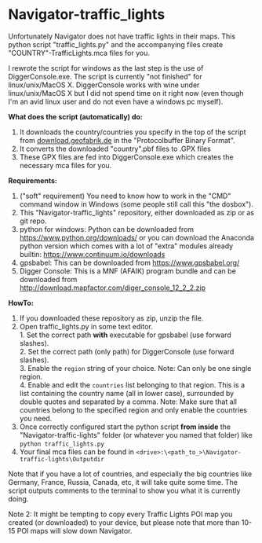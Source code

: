 # Navigator-traffic_lights

Unfortunately Navigator does not have traffic lights in their maps.
This python script "traffic_lights.py" and the accompanying files create "COUNTRY"-TrafficLights.mca files for you.

I rewrote the script for windows as the last step is the use of DiggerConsole.exe.
The script is currently "not finished" for linux/unix/MacOS X. DiggerConsole works with wine under linux/unix/MacOS X but I did not spend time on it right now (even though I'm an avid linux user and do not even have a windows pc myself).

**What does the script (automatically) do:**</br>
  1. It downloads the country/countries you specify in the top of the script from [download.geofabrik.de](http://download.geofabrik.de/) in the "Protocolbuffer Binary Format".</br>
  2. It converts the downloaded "country".pbf files to .GPX files</br>
  3. These GPX files are fed into DiggerConsole.exe which creates the necessary mca files for you.</br>

**Requirements:**</br>
  1. ("soft" requirement) You need to know how to work in the "CMD" command window in Windows (some people still call this "the dosbox").
  2. This "Navigator-traffic_lights" repository, either downloaded as zip or as git repo.</br>
  3. python for windows: Python can be downloaded from https://www.python.org/downloads/ or you can download the Anaconda python version which comes with a lot of "extra" modules already builtin: https://www.continuum.io/downloads</br>
  4. gpsbabel: This can be downloaded from https://www.gpsbabel.org/</br>
  5. Digger Console: This is a MNF (AFAIK) program bundle and can be downloaded from http://download.mapfactor.com/diger_console_12_2_2.zip</br>

**HowTo:**</br>
  1. If you downloaded these repository as zip, unzip the file.</br>
  2. Open traffic_lights.py in some text editor.</br>
    1. Set the correct path **with** executable for gpsbabel (use forward slashes).</br>
    2. Set the correct path (only path) for DiggerConsole (use forward slashes).</br>
    3. Enable the ```region``` string of your choice. Note: Can only be one single region.</br>
    4. Enable and edit the ```countries``` list belonging to that region. This is a list containing the country name (all in lower case), surrounded by double quotes and separated by a comma. Note: Make sure that all countries belong to the specified region and only enable the countries you need.</br>
  3. Once correctly configured start the python script **from inside** the "Navigator-traffic-lights" folder (or whatever you named that folder) like ```python traffic_lights.py```</br>
  4. Your final mca files can be found in ```<drive>:\<path_to_>\Navigator-traffic-lights\Outputdir```

Note that if you have a lot of countries, and especially the big countries like Germany, France, Russia, Canada, etc, it will take quite some time. The script outputs comments to the terminal to show you what it is currently doing.

Note 2: It might be tempting to copy every Traffic Lights POI map you created (or downloaded) to your device, but please note that more than 10-15 POI maps will slow down Navigator.
